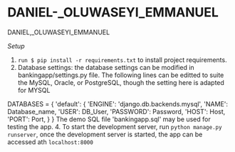 # DANIEL-_OLUWASEYI_EMMANUEL
DANIEL,_OLUWASEYI_EMMANUEL

*Setup*
1. `run $ pip install -r requirements.txt` to install project requirements.
2. Database settings: the database settings can be modified in bankingapp/settings.py file.
The following lines can be editted to suite the MySQL, Oracle, or PostgreSQL, though the setting here is adapted for MYSQL

DATABASES = {
    'default': {
        'ENGINE': 'django.db.backends.mysql',
        'NAME': Database_name,
        'USER': DB_User,
        'PASSWORD': Password,
        'HOST': Host,
        'PORT': Port,
    }
}
The demo SQL file 'bankingapp.sql' may be used for testing the app.
4. To start the development server, run `python manage.py runserver`, once the development server is started, the app can be accessed ath `localhost:8000`
